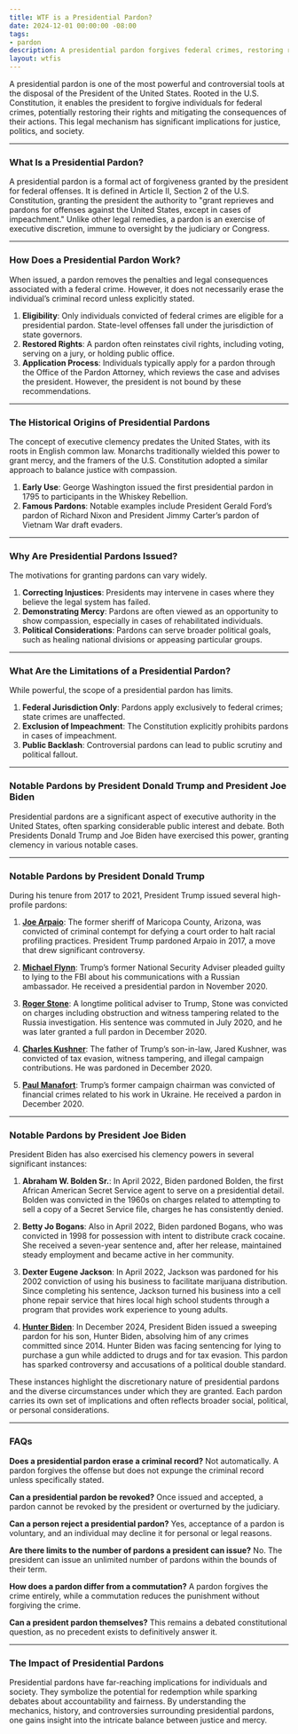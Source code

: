 ```yaml
---
title: WTF is a Presidential Pardon?
date: 2024-12-01 00:00:00 -08:00
tags:
- pardon
description: A presidential pardon forgives federal crimes, restoring rights and offering clemency. Learn its purpose, history, and impact in detail.
layout: wtfis
---
```


A presidential pardon is one of the most powerful and controversial tools at the disposal of the President of the United States. Rooted in the U.S. Constitution, it enables the president to forgive individuals for federal crimes, potentially restoring their rights and mitigating the consequences of their actions. This legal mechanism has significant implications for justice, politics, and society.

---

### **What Is a Presidential Pardon?**  

A presidential pardon is a formal act of forgiveness granted by the president for federal offenses. It is defined in Article II, Section 2 of the U.S. Constitution, granting the president the authority to "grant reprieves and pardons for offenses against the United States, except in cases of impeachment." Unlike other legal remedies, a pardon is an exercise of executive discretion, immune to oversight by the judiciary or Congress.

---

### **How Does a Presidential Pardon Work?**  

When issued, a pardon removes the penalties and legal consequences associated with a federal crime. However, it does not necessarily erase the individual’s criminal record unless explicitly stated.  
1. **Eligibility**: Only individuals convicted of federal crimes are eligible for a presidential pardon. State-level offenses fall under the jurisdiction of state governors.  
2. **Restored Rights**: A pardon often reinstates civil rights, including voting, serving on a jury, or holding public office.  
3. **Application Process**: Individuals typically apply for a pardon through the Office of the Pardon Attorney, which reviews the case and advises the president. However, the president is not bound by these recommendations.  

---

### **The Historical Origins of Presidential Pardons**  

The concept of executive clemency predates the United States, with its roots in English common law. Monarchs traditionally wielded this power to grant mercy, and the framers of the U.S. Constitution adopted a similar approach to balance justice with compassion.  
1. **Early Use**: George Washington issued the first presidential pardon in 1795 to participants in the Whiskey Rebellion.  
2. **Famous Pardons**: Notable examples include President Gerald Ford’s pardon of Richard Nixon and President Jimmy Carter’s pardon of Vietnam War draft evaders.  

---

### **Why Are Presidential Pardons Issued?**  

The motivations for granting pardons can vary widely.  
1. **Correcting Injustices**: Presidents may intervene in cases where they believe the legal system has failed.  
2. **Demonstrating Mercy**: Pardons are often viewed as an opportunity to show compassion, especially in cases of rehabilitated individuals.  
3. **Political Considerations**: Pardons can serve broader political goals, such as healing national divisions or appeasing particular groups.  

---

### **What Are the Limitations of a Presidential Pardon?**  

While powerful, the scope of a presidential pardon has limits.  
1. **Federal Jurisdiction Only**: Pardons apply exclusively to federal crimes; state crimes are unaffected.  
2. **Exclusion of Impeachment**: The Constitution explicitly prohibits pardons in cases of impeachment.  
3. **Public Backlash**: Controversial pardons can lead to public scrutiny and political fallout.  

---

### Notable Pardons by President Donald Trump and President Joe Biden  

Presidential pardons are a significant aspect of executive authority in the United States, often sparking considerable public interest and debate. Both Presidents Donald Trump and Joe Biden have exercised this power, granting clemency in various notable cases.

---

### **Notable Pardons by President Donald Trump**  

During his tenure from 2017 to 2021, President Trump issued several high-profile pardons:

1. **[Joe Arpaio](https://whatthefuckjusthappenedtoday.com/2017/08/28/day-221/#8-trump-pardoned-former-sheriff-joe)**: The former sheriff of Maricopa County, Arizona, was convicted of criminal contempt for defying a court order to halt racial profiling practices. President Trump pardoned Arpaio in 2017, a move that drew significant controversy.  

2. **[Michael Flynn](https://whatthefuckjusthappenedtoday.com/2020/11/25/day-1406/#1-trump-pardoned-michael-flynn-his-f)**: Trump’s former National Security Adviser pleaded guilty to lying to the FBI about his communications with a Russian ambassador. He received a presidential pardon in November 2020.  

3. **[Roger Stone](https://whatthefuckjusthappenedtoday.com/2020/12/29/day-1440/#5-trump-issued-26-new-pardons-includ)**: A longtime political adviser to Trump, Stone was convicted on charges including obstruction and witness tampering related to the Russia investigation. His sentence was commuted in July 2020, and he was later granted a full pardon in December 2020.  

4. **[Charles Kushner](https://whatthefuckjusthappenedtoday.com/2020/12/29/day-1440/#5-trump-issued-26-new-pardons-includ)**: The father of Trump’s son-in-law, Jared Kushner, was convicted of tax evasion, witness tampering, and illegal campaign contributions. He was pardoned in December 2020.  

5. **[Paul Manafort](https://whatthefuckjusthappenedtoday.com/2020/12/29/day-1440/#5-trump-issued-26-new-pardons-includ)**: Trump’s former campaign chairman was convicted of financial crimes related to his work in Ukraine. He received a pardon in December 2020.  

---

### **Notable Pardons by President Joe Biden**  

President Biden has also exercised his clemency powers in several significant instances:

1. **Abraham W. Bolden Sr.**:  In April 2022, Biden pardoned Bolden, the first African American Secret Service agent to serve on a presidential detail. Bolden was convicted in the 1960s on charges related to attempting to sell a copy of a Secret Service file, charges he has consistently denied.  

2. **Betty Jo Bogans**: Also in April 2022, Biden pardoned Bogans, who was convicted in 1998 for possession with intent to distribute crack cocaine. She received a seven-year sentence and, after her release, maintained steady employment and became active in her community.  

3. **Dexter Eugene Jackson**: In April 2022, Jackson was pardoned for his 2002 conviction of using his business to facilitate marijuana distribution. Since completing his sentence, Jackson turned his business into a cell phone repair service that hires local high school students through a program that provides work experience to young adults.  

4. **[Hunter Biden](https://whatthefuckjusthappenedtoday.com/2024/12/02/day-1413/#1-biden-issued-a-%E2%80%9Cfull-and-unconditi)**: In December 2024, President Biden issued a sweeping pardon for his son, Hunter Biden, absolving him of any crimes committed since 2014. Hunter Biden was facing sentencing for lying to purchase a gun while addicted to drugs and for tax evasion. This pardon has sparked controversy and accusations of a political double standard.  


These instances highlight the discretionary nature of presidential pardons and the diverse circumstances under which they are granted. Each pardon carries its own set of implications and often reflects broader social, political, or personal considerations.

---

### **FAQs**  

**Does a presidential pardon erase a criminal record?** Not automatically. A pardon forgives the offense but does not expunge the criminal record unless specifically stated.  

**Can a presidential pardon be revoked?** Once issued and accepted, a pardon cannot be revoked by the president or overturned by the judiciary.  

**Can a person reject a presidential pardon?** Yes, acceptance of a pardon is voluntary, and an individual may decline it for personal or legal reasons.  

**Are there limits to the number of pardons a president can issue?** No. The president can issue an unlimited number of pardons within the bounds of their term.  

**How does a pardon differ from a commutation?** A pardon forgives the crime entirely, while a commutation reduces the punishment without forgiving the crime.  

**Can a president pardon themselves?** This remains a debated constitutional question, as no precedent exists to definitively answer it.  

---

### **The Impact of Presidential Pardons**  

Presidential pardons have far-reaching implications for individuals and society. They symbolize the potential for redemption while sparking debates about accountability and fairness. By understanding the mechanics, history, and controversies surrounding presidential pardons, one gains insight into the intricate balance between justice and mercy.  
